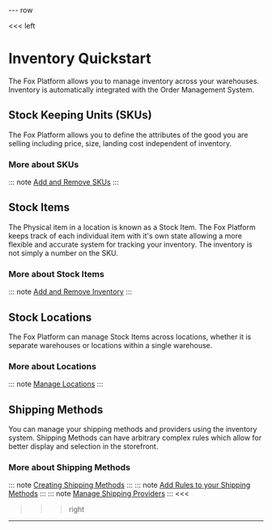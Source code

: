 --- row

<<< left
# Inventory Quickstart

The Fox Platform allows you to manage inventory across your warehouses. 
Inventory is automatically integrated with the Order Management System.

## Stock Keeping Units (SKUs)

The Fox Platform allows you to define the attributes of the good you are selling
including price, size, landing cost independent of inventory.

### More about SKUs
::: note
[Add and Remove SKUs](skus.html)
:::

## Stock Items

The Physical item in a location is known as a Stock Item. The Fox Platform keeps track 
of each individual item with it's own state allowing a more flexible and accurate 
system for tracking your inventory. The inventory is not simply a number on the SKU.

### More about Stock Items
::: note
[Add and Remove Inventory](items.html)
:::

## Stock Locations

The Fox Platform can manage Stock Items across locations, whether it is separate warehouses
or locations within a single warehouse.

### More about Locations
::: note
[Manage Locations](locations.html)
:::

## Shipping Methods

You can manage your shipping methods and providers using the inventory system.
Shipping Methods can have arbitrary complex rules which allow for better display
and selection in the storefront.

### More about Shipping Methods
::: note
[Creating Shipping Methods](methods.html)
:::
::: note
[Add Rules to your Shipping Methods](rules.html)
:::
::: note
[Manage Shipping Providers](providers.html)
:::
<<<

>>> right
<!-- include(../api-ref-snippet.md) -->
>>>

---

<!-- include(../support.md) -->
